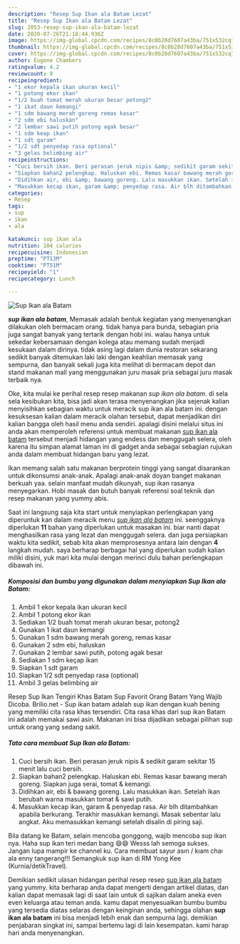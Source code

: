 ```yaml
---
description: "Resep Sup Ikan ala Batam Lezat"
title: "Resep Sup Ikan ala Batam Lezat"
slug: 2053-resep-sup-ikan-ala-batam-lezat
date: 2020-07-26T21:18:44.936Z
image: https://img-global.cpcdn.com/recipes/8c0b28d7607a43ba/751x532cq70/sup-ikan-ala-batam-foto-resep-utama.jpg
thumbnail: https://img-global.cpcdn.com/recipes/8c0b28d7607a43ba/751x532cq70/sup-ikan-ala-batam-foto-resep-utama.jpg
cover: https://img-global.cpcdn.com/recipes/8c0b28d7607a43ba/751x532cq70/sup-ikan-ala-batam-foto-resep-utama.jpg
author: Eugene Chambers
ratingvalue: 4.2
reviewcount: 9
recipeingredient:
- "1 ekor kepala ikan ukuran kecil"
- "1 potong ekor ikan"
- "1/2 buah tomat merah ukuran besar potong2"
- "1 ikat daun kemangi"
- "1 sdm bawang merah goreng remas kasar"
- "2 sdm ebi haluskan"
- "2 lembar sawi putih potong agak besar"
- "1 sdm keap ikan"
- "1 sdt garam"
- "1/2 sdt penyedap rasa optional"
- "3 gelas belimbing air"
recipeinstructions:
- "Cuci bersih ikan. Beri perasan jeruk nipis &amp; sedikit garam sekitar 15 menit lalu cuci bersih."
- "Siapkan bahan2 pelengkap. Haluskan ebi. Remas kasar bawang merah goreng. Siapkan juga serai, tomat &amp; kemangi."
- "Didihkan air, ebi &amp; bawang goreng. Lalu masukkan ikan. Setelah ikan berubah warna masukkan tomat &amp; sawi putih."
- "Masukkan kecap ikan, garam &amp; penyedap rasa. Air blh ditambahkan apabila berkurang. Terakhir masukkan kemangi. Masak sebentar lalu angkat. Aku memasukkan kemangi setelah disalin di piring saji."
categories:
- Resep
tags:
- sup
- ikan
- ala

katakunci: sup ikan ala 
nutrition: 104 calories
recipecuisine: Indonesian
preptime: "PT13M"
cooktime: "PT51M"
recipeyield: "1"
recipecategory: Lunch

---
```



![Sup Ikan ala Batam](https://img-global.cpcdn.com/recipes/8c0b28d7607a43ba/751x532cq70/sup-ikan-ala-batam-foto-resep-utama.jpg)

<b><i>sup ikan ala batam</i></b>, Memasak adalah bentuk kegiatan yang menyenangkan dilakukan oleh bermacam orang. tidak hanya para bunda, sebagian pria juga sangat banyak yang tertarik dengan hobi ini. walau hanya untuk sekedar kebersamaan dengan kolega atau memang sudah menjadi kesukaan dalam dirinya. tidak asing lagi dalam dunia restoran sekarang sedikit banyak ditemukan laki laki dengan keahlian memasak yang sempurna, dan banyak sekali juga kita melihat di bermacam depot dan stand makanan mall yang menggunakan juru masak pria sebagai juru masak terbaik nya.

Oke, kita mulai ke perihal resep resep makanan <i>sup ikan ala batam</i>. di sela sela kesibukan kita, bisa jadi akan terasa menyenangkan jika sejenak kalian menyisihkan sebagian waktu untuk meracik sup ikan ala batam ini. dengan kesuksesan kalian dalam meracik olahan tersebut, dapat menjadikan diri kalian bangga oleh hasil menu anda sendiri. apalagi disini melalui situs ini anda akan memperoleh referensi untuk membuat makanan <u>sup ikan ala batam</u> tersebut menjadi hidangan yang endess dan menggugah selera, oleh karena itu simpan alamat laman ini di gadget anda sebagai sebagian rujukan anda dalam membuat hidangan baru yang lezat.

Ikan memang salah satu makanan berprotein tinggi yang sangat disarankan untuk dikonsumsi anak-anak. Apalagi anak-anak doyan banget makanan berkuah yaa. selain manfaat mudah dikunyah, sup ikan rasanya menyegarkan. Hobi masak dan butuh banyak referensi soal teknik dan resep makanan yang yummy abis.


Saat ini langsung saja kita start untuk menyiapkan perlengkapan yang diperuntuk kan dalam meracik menu <u><i>sup ikan ala batam</i></u> ini. seenggaknya diperlukan <b>11</b> bahan yang diperlukan untuk masakan ini. biar nanti dapat menghasilkan rasa yang lezat dan menggugah selera. dan juga persiapkan waktu kita sedikit, sebab kita akan memprosesnya antara lain dengan <b>4</b> langkah mudah. saya berharap berbagai hal yang diperlukan sudah kalian miliki disini, yuk mari kita mulai dengan merinci dulu bahan perlengkapan dibawah ini.

<!--inarticleads1-->

##### Komposisi dan bumbu yang digunakan dalam menyiapkan Sup Ikan ala Batam:

1. Ambil 1 ekor kepala ikan ukuran kecil
1. Ambil 1 potong ekor ikan
1. Sediakan 1/2 buah tomat merah ukuran besar, potong2
1. Gunakan 1 ikat daun kemangi
1. Gunakan 1 sdm bawang merah goreng, remas kasar
1. Gunakan 2 sdm ebi, haluskan
1. Gunakan 2 lembar sawi putih, potong agak besar
1. Sediakan 1 sdm keçap ikan
1. Siapkan 1 sdt garam
1. Siapkan 1/2 sdt penyedap rasa (optional)
1. Ambil 3 gelas belimbing air


Resep Sup Ikan Tengiri Khas Batam Sup Favorit Orang Batam Yang Wajib Dicoba. Brilio.net - Sup ikan batam adalah sup ikan dengan kuah bening yang memiliki cita rasa khas tersendiri. Cita rasa khas dari sup ikan Batam ini adalah memakai sawi asin. Makanan ini bisa dijadikan sebagai pilihan sup untuk orang yang sedang sakit. 

<!--inarticleads2-->

##### Tata cara membuat Sup Ikan ala Batam:

1. Cuci bersih ikan. Beri perasan jeruk nipis &amp; sedikit garam sekitar 15 menit lalu cuci bersih.
1. Siapkan bahan2 pelengkap. Haluskan ebi. Remas kasar bawang merah goreng. Siapkan juga serai, tomat &amp; kemangi.
1. Didihkan air, ebi &amp; bawang goreng. Lalu masukkan ikan. Setelah ikan berubah warna masukkan tomat &amp; sawi putih.
1. Masukkan kecap ikan, garam &amp; penyedap rasa. Air blh ditambahkan apabila berkurang. Terakhir masukkan kemangi. Masak sebentar lalu angkat. Aku memasukkan kemangi setelah disalin di piring saji.


Bila datang ke Batam, selain mencoba gonggong, wajib mencoba sup ikan nya. Haha sup ikan teri medan bang 😄😄 Wesss lah semoga sukses. Jangan lupa mampir ke channel ku. Cara membuat sayur asın / kıam chaı ala enny tangerang!!! Semangkuk sup ikan di RM Yong Kee (Kurnia/detikTravel). 

Demikian sedikit ulasan hidangan perihal resep resep <u>sup ikan ala batam</u> yang yummy. kita berharap anda dapat mengerti dengan artikel diatas, dan kalian dapat memasak lagi di saat lain untuk di sajikan dalam aneka even even keluarga atau teman anda. kamu dapat menyesuaikan bumbu bumbu yang tersedia diatas selaras dengan keinginan anda, sehingga olahan <b>sup ikan ala batam</b> ini bisa menjadi lebih enak dan sempurna lagi. demikian penjabaran singkat ini, sampai bertemu lagi di lain kesempatan. kami harap hari anda menyenangkan.
